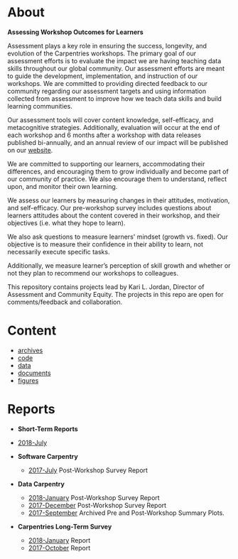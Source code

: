 # About

**Assessing Workshop Outcomes for Learners**
 
Assessment plays a key role in ensuring the success, longevity, and evolution of the Carpentries workshops. The primary goal of our assessment efforts is to evaluate the impact we are having teaching data skills throughout our global community. Our assessment efforts are meant to guide the development, implementation, and instruction of our workshops. We are committed to providing directed feedback to our community regarding our assessment targets and using information collected from assessment to improve how we teach data skills and build learning communities.

Our assessment tools will cover content knowledge, self-efficacy, and metacognitive strategies. Additionally, evaluation will occur at the end of each workshop and 6 months after a workshop with data releases published bi-annually, and an annual review of our impact will be published on our [website](http://www.datacarpentry.org/assessment/).

We are committed to supporting our learners, accommodating their differences, and encouraging them to grow individually and become part of our community of practice. We also encourage them to understand, reflect upon, and monitor their own learning.

We assess our learners by measuring changes in their attitudes, motivation, and self-efficacy. Our pre-workshop survey includes questions about learners attitudes about the content covered in their workshop, and their objectives (i.e. what they hope to learn).

We also ask questions to measure learners' mindset (growth vs. fixed). Our objective is to measure their confidence in their ability to learn, not necessarily execute specific tasks.

Additionally, we measure learner’s perception of skill growth and whether or not they plan to recommend our workshops to colleagues.

This repository contains projects lead by Kari L. Jordan, Director of Assessment and Community Equity. The projects in this repo are open for comments/feedback and collaboration.

# Content
+ [archives]()
+ [code]()
+ [data]()
+ [documents]()
+ [figures]()

# Reports  
+ __Short-Term Reports__
 + [2018-July](https://carpentries.github.io/assessment/learner-assessment/template_report_draft.html)
+ __Software Carpentry__ 
  + [2017-July](https://carpentries.github.io/assessment/learner-assessment/archives/2017/code/2017-July-post.html) Post-Workshop Survey Report  
+ __Data Carpentry__
  + [2018-January](https://carpentries.github.io/assessment/learner-assessment/archives/2018/code/2018-January-post.html) Post-Workshop Survey Report  
  + [2017-December](https://carpentries.github.io/assessment/learner-assessment/archives/2017/code/2017-December-post.html) Post-Workshop Survey Report  
  + [2017-September](https://carpentries.github.io/assessment/learner-assessment/archives/2017/code/2017-September-archived-analysis.html) Archived Pre and Post-Workshop Summary Plots.
  
+ __Carpentries Long-Term Survey__
  + [2018-January](https://carpentries.github.io/assessment/learner-assessment/archives/2018/code/2018_January_long_term_report.html) Report
  + [2017-October](https://carpentries.github.io/assessment/learner-assessment/archives/2017/code/longtermreport_October2017.html) Report

